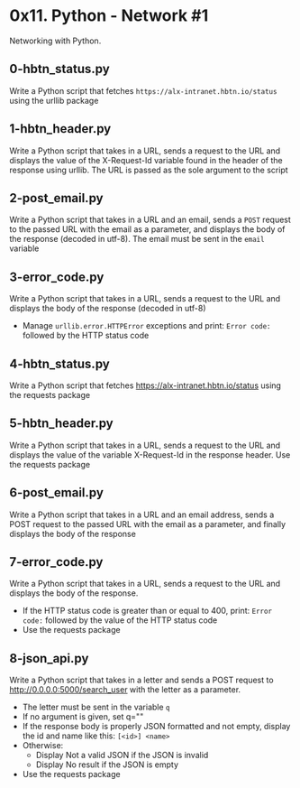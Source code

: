 # 0x11. Python - Network #1
Networking with Python.

## 0-hbtn_status.py
Write a Python script that fetches `https://alx-intranet.hbtn.io/status` using the urllib package

## 1-hbtn_header.py
Write a Python script that takes in a URL, sends a request to the URL and displays the value of the X-Request-Id variable found in the header of the response using urllib. The URL is passed as the sole argument to the script

## 2-post_email.py
Write a Python script that takes in a URL and an email, sends a `POST` request to the passed URL with the email as a parameter, and displays the body of the response (decoded in utf-8). The email must be sent in the `email` variable

## 3-error_code.py
Write a Python script that takes in a URL, sends a request to the URL and displays the body of the response (decoded in utf-8)
- Manage `urllib.error.HTTPError` exceptions and print: `Error code:` followed by the HTTP status code

## 4-hbtn_status.py
Write a Python script that fetches https://alx-intranet.hbtn.io/status using the requests package

## 5-hbtn_header.py
Write a Python script that takes in a URL, sends a request to the URL and displays the value of the variable X-Request-Id in the response header. Use the requests package

## 6-post_email.py
Write a Python script that takes in a URL and an email address, sends a POST request to the passed URL with the email as a parameter, and finally displays the body of the response

## 7-error_code.py
Write a Python script that takes in a URL, sends a request to the URL and displays the body of the response.
- If the HTTP status code is greater than or equal to 400, print: `Error code:` followed by the value of the HTTP status code
- Use the requests package

## 8-json_api.py
Write a Python script that takes in a letter and sends a POST request to http://0.0.0.0:5000/search_user with the letter as a parameter.
- The letter must be sent in the variable `q`
- If no argument is given, set q=""
- If the response body is properly JSON formatted and not empty, display the id and name like this: `[<id>] <name>`
- Otherwise:
  - Display Not a valid JSON if the JSON is invalid
  - Display No result if the JSON is empty
- Use the requests package
